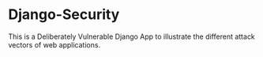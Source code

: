 # Django-Security
This is a Deliberately Vulnerable Django App to illustrate the different attack vectors of web applications.
